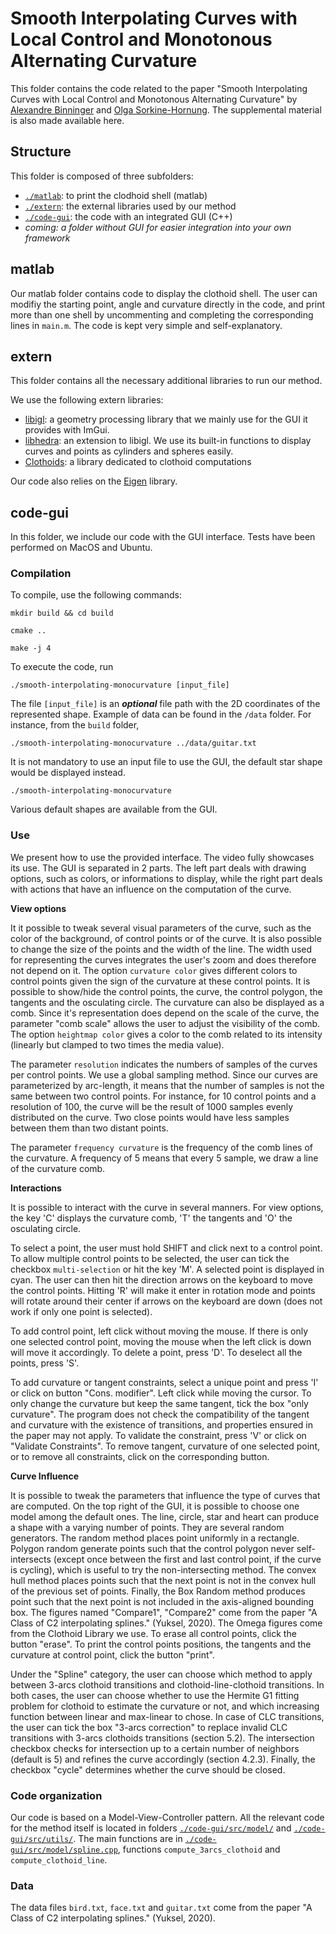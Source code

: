 # Smooth Interpolating Curves with Local Control and Monotonous Alternating Curvature

This folder contains the code related to the paper "Smooth Interpolating Curves with Local Control and Monotonous Alternating Curvature" by [Alexandre Binninger](https://alexandrebinninger.github.io) and [Olga Sorkine-Hornung](https://igl.ethz.ch/people/sorkine/index.php). The supplemental material is also made available here.

## Structure

This folder is composed of three subfolders:

- [```./matlab```](./matlab): to print the clodhoid shell (matlab)
- [```./extern```](./extern): the external libraries used by our method
- [```./code-gui```](./code-gui): the code with an integrated GUI (C++)
- *coming: a folder without GUI for easier integration into your own framework*

## matlab

Our matlab folder contains code to display the clothoid shell. The user can modifiy the starting point, angle and curvature directly in the code, and print more than one shell by uncommenting and completing the corresponding lines in ```main.m```. The code is kept very simple and self-explanatory.

## extern

This folder contains all the necessary additional libraries to run our method.

We use the following extern libraries:

- [libigl](https://libigl.github.io): a geometry processing library that we mainly use for the GUI it provides with ImGui.
- [libhedra](https://avaxman.github.io/libhedra/): an extension to libigl. We use its built-in functions to display curves and points as cylinders and spheres easily.
- [Clothoids](https://ebertolazzi.github.io/Clothoids/): a library dedicated to clothoid computations

Our code also relies on the [Eigen](https://eigen.tuxfamily.org/index.php?title=Main_Page) library.

## code-gui

In this folder, we include our code with the GUI interface. Tests have been performed on MacOS and Ubuntu.

### Compilation

To compile, use the following commands:

```mkdir build && cd build```

```cmake ..```

```make -j 4```

To execute the code, run

```./smooth-interpolating-monocurvature [input_file]```

The file ```[input_file]``` is an ***optional*** file path with the 2D coordinates of the represented shape. Example of data can be found in the ```/data``` folder. For instance, from the ```build``` folder,


```./smooth-interpolating-monocurvature ../data/guitar.txt```

It is not mandatory to use an input file to use the GUI, the default star shape would be displayed instead.


```./smooth-interpolating-monocurvature```

Various default shapes are available from the GUI.

### Use

We present how to use the provided interface. The video fully showcases its use. The GUI is separated in 2 parts. The left part deals with drawing options, such as colors, or informations to display, while the right part deals with actions that have an influence on the computation of the curve.

__View options__

It it possible to tweak several visual parameters of the curve, such as the color of the background, of control points or of the curve. It is also possible to change the size of the points and the width of the line. The width used for representing the curves integrates the user's zoom and does therefore not depend on it. The option `curvature color` gives different colors to control points given the sign of the curvature at these control points. It is possible to show/hide the control points, the curve, the control polygon, the tangents and the osculating circle. The curvature can also be displayed as a comb. Since it's representation does depend on the scale of the curve, the parameter "comb scale" allows the user to adjust the visibility of the comb. The option `heightmap color` gives a color to the comb related to its intensity (linearly but clamped to two times the media value).

The parameter `resolution` indicates the numbers of samples of the curves per control points. We use a global sampling method. Since our curves are parameterized by arc-length, it means that the number of samples is not the same between two control points. For instance, for 10 control points and a resolution of 100, the curve will be the result of 1000 samples evenly distributed on the curve. Two close points would have less samples between them than two distant points.

The parameter `frequency curvature` is the frequency of the comb lines of the curvature. A frequency of 5 means that every 5 sample, we draw a line of the curvature comb.

__Interactions__

It is possible to interact with the curve in several manners. For view options, the key 'C' displays the curvature comb, 'T' the tangents and 'O' the osculating circle.

To select a point, the user must hold SHIFT and click next to a control point. To allow multiple control points to be selected, the user can tick the checkbox `multi-selection` or hit the key 'M'. A selected point is displayed in cyan. The user can then hit the direction arrows on the keyboard to move the control points. Hitting 'R' will make it enter in rotation mode and points will rotate around their center if arrows on the keyboard are down (does not work if only one point is selected). 

To add control point, left click without moving the mouse. If there is only one selected control point, moving the mouse when the left click is down will move it accordingly. To delete a point, press 'D'. To deselect all the points, press 'S'. 

To add curvature or tangent constraints, select a unique point and press 'I' or click on button "Cons. modifier". Left click while moving the cursor. To only change the curvature but keep the same tangent, tick the box "only curvature". The program does not check the compatibility of the tangent and curvature with the existence of transitions, and properties ensured in the paper may not apply. To validate the constraint, press 'V' or click on "Validate Constraints". To remove tangent, curvature of one selected point, or to remove all constraints, click on the corresponding button.

__Curve Influence__

It is possible to tweak the parameters that influence the type of curves that are computed. On the top right of the GUI, it is possible to choose one model among the default ones. The line, circle, star and heart can produce a shape with a varying number of points. They are several random generators. The random method places point uniformly in a rectangle. Polygon random generate points such that the control polygon never self-intersects (except once between the first and last control point, if the curve is cycling), which is useful to try the non-intersecting method. The convex hull method places points such that the next point is not in the convex hull of the previous set of points. Finally, the Box Random method produces point such that the next point is not included in the axis-aligned bounding box. The figures named "Compare1", "Compare2" come from the paper "A Class of C2 interpolating splines." (Yuksel, 2020). The Omega figures come from the Clothoid Library we use. To erase all control points, click the button "erase". To print the control points positions, the tangents and the curvature at control point, click the button "print".

Under the "Spline" category, the user can choose which method to apply between 3-arcs clothoid transitions and clothoid-line-clothoid transitions. In both cases, the user can choose whether to use the Hermite G1 fitting problem for clothoid to estimate the curvature or not, and which increasing function between linear and max-linear to chose. In case of CLC transitions, the user can tick the box "3-arcs correction" to replace invalid CLC transitions with 3-arcs clothoids transitions (section 5.2). The intersection checkbox checks for intersection up to a certain number of neighbors (default is 5) and refines the curve accordingly (section 4.2.3).
Finally, the checkbox "cycle" determines whether the curve should be closed.

### Code organization

Our code is based on a Model-View-Controller pattern. All the relevant code for the method itself is located in folders [```./code-gui/src/model/```](./code-gui/src/model/) and [```./code-gui/src/utils/```](./code-gui/src/utils/). The main functions are in [```./code-gui/src/model/spline.cpp```](./code-gui/src/model/spline.cpp), functions `compute_3arcs_clothoid` and `compute_clothoid_line`.

### Data

The data files `bird.txt`, `face.txt` and `guitar.txt` come from the paper "A Class of C2 interpolating splines." (Yuksel, 2020).

<!--## Video

We provide two videos to exemplify our work:

- [results demo](./1-results-demo.mp4) for showcasing our results.
- [GUI demo](./2-GUI-demo.mp4) for showing how to interact with the program.
-->